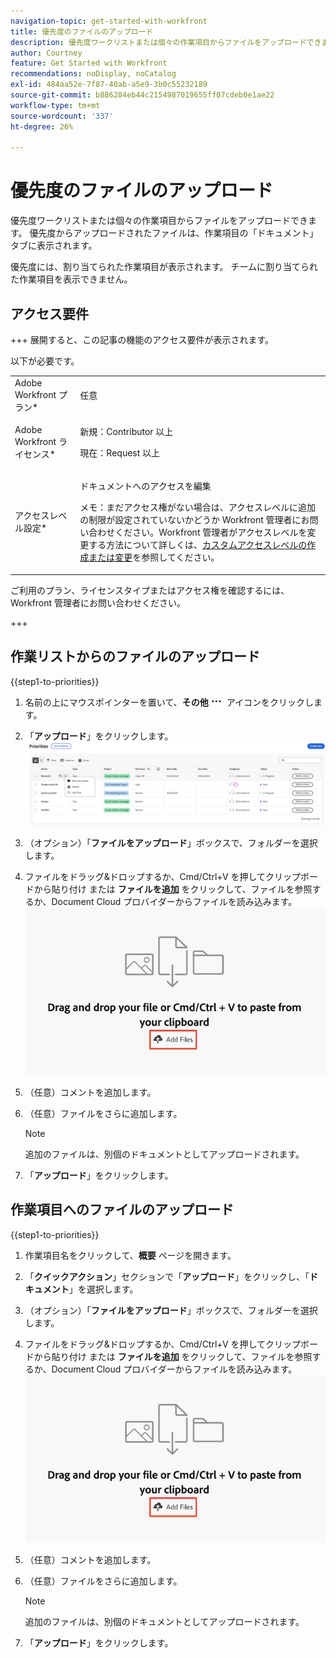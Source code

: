 ```yaml
---
navigation-topic: get-started-with-workfront
title: 優先度のファイルのアップロード
description: 優先度ワークリストまたは個々の作業項目からファイルをアップロードできます。 優先度からアップロードされたファイルは、作業項目の「ドキュメント」タブに表示されます。
author: Courtney
feature: Get Started with Workfront
recommendations: noDisplay, noCatalog
exl-id: 484aa52e-7f87-40ab-a5e9-3b0c55232189
source-git-commit: b886284eb44c2154987019655ff07cdeb0e1ae22
workflow-type: tm+mt
source-wordcount: '337'
ht-degree: 26%

---
```


# 優先度のファイルのアップロード

優先度ワークリストまたは個々の作業項目からファイルをアップロードできます。 優先度からアップロードされたファイルは、作業項目の「ドキュメント」タブに表示されます。

優先度には、割り当てられた作業項目が表示されます。 チームに割り当てられた作業項目を表示できません。

## アクセス要件

+++ 展開すると、この記事の機能のアクセス要件が表示されます。

以下が必要です。

<table style="table-layout:auto"> 
 <col> 
 <col> 
 <tbody> 
  <tr> 
   <td role="rowheader">Adobe Workfront プラン*</td> 
   <td> <p> 任意</p> </td> 
  </tr> 
  <tr> 
   <td role="rowheader">Adobe Workfront ライセンス*</td> 
   <td> 
   <p>新規：Contributor 以上</p> 
   <p>現在：Request 以上</p> </td> 
  </tr> 
  <tr> 
   <td role="rowheader">アクセスレベル設定*</td> 
   <td> <p>ドキュメントへのアクセスを編集</p> <p>メモ：まだアクセス権がない場合は、アクセスレベルに追加の制限が設定されていないかどうか Workfront 管理者にお問い合わせください。Workfront 管理者がアクセスレベルを変更する方法について詳しくは、<a href="../../administration-and-setup/add-users/configure-and-grant-access/create-modify-access-levels.md" class="MCXref xref">カスタムアクセスレベルの作成または変更</a>を参照してください。</p> </td> 
  </tr> 
 </tbody> 
</table>

ご利用のプラン、ライセンスタイプまたはアクセス権を確認するには、Workfront 管理者にお問い合わせください。

+++

## 作業リストからのファイルのアップロード

{{step1-to-priorities}}

1. 名前の上にマウスポインターを置いて、**その他**![&#x200B; その他のアイコン &#x200B;](assets/more-icon.png) アイコンをクリックします。
1. 「**アップロード**」をクリックします。
   ![&#x200B; 更新、時間をログ記録、アップロード &#x200B;](assets/update-log-upload.png)
1. （オプション）「**ファイルをアップロード**」ボックスで、フォルダーを選択します。
1. ファイルをドラッグ&amp;ドロップするか、Cmd/Ctrl+V を押してクリップボードから貼り付け
または
**ファイルを追加** をクリックして、ファイルを参照するか、Document Cloud プロバイダーからファイルを読み込みます。
   ![&#x200B; ファイルを追加 &#x200B;](assets/add-files.png)
1. （任意）コメントを追加します。
1. （任意）ファイルをさらに追加します。

   >[!NOTE]
   >
   >追加のファイルは、別個のドキュメントとしてアップロードされます。
1. 「**アップロード**」をクリックします。

## 作業項目へのファイルのアップロード

{{step1-to-priorities}}

1. 作業項目名をクリックして、**概要** ページを開きます。
1. 「**クイックアクション**」セクションで「**アップロード**」をクリックし、「**ドキュメント**」を選択します。
1. （オプション）「**ファイルをアップロード**」ボックスで、フォルダーを選択します。
1. ファイルをドラッグ&amp;ドロップするか、Cmd/Ctrl+V を押してクリップボードから貼り付け
または
**ファイルを追加** をクリックして、ファイルを参照するか、Document Cloud プロバイダーからファイルを読み込みます。
   ![&#x200B; ファイルを追加 &#x200B;](assets/add-files.png)
1. （任意）コメントを追加します。
1. （任意）ファイルをさらに追加します。

   >[!NOTE]
   >
   >追加のファイルは、別個のドキュメントとしてアップロードされます。
1. 「**アップロード**」をクリックします。
